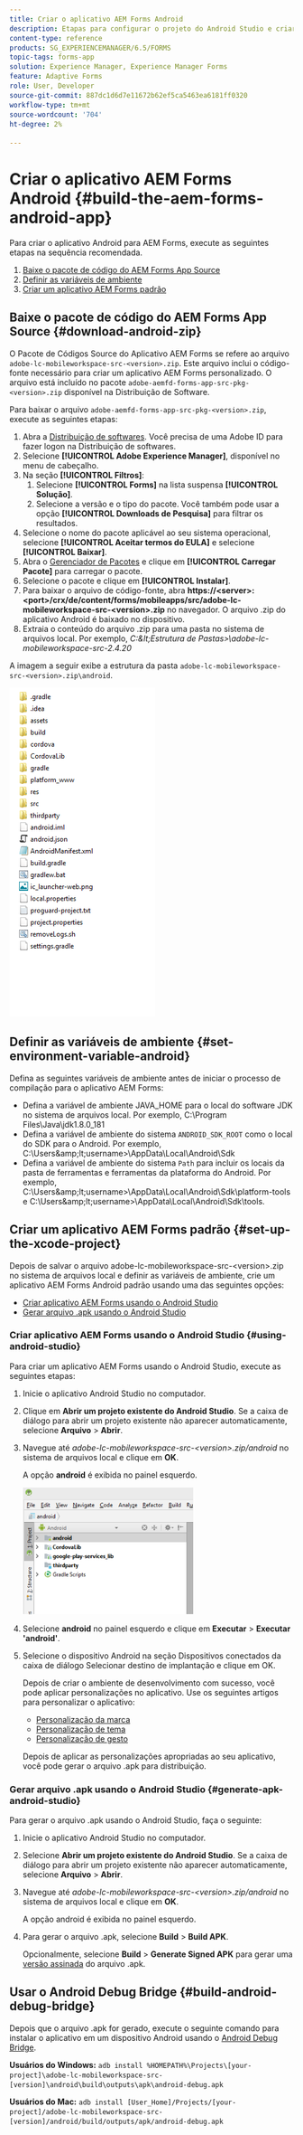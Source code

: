 ```yaml
---
title: Criar o aplicativo AEM Forms Android
description: Etapas para configurar o projeto do Android Studio e criar o arquivo .apk para o aplicativo AEM Forms para o Android
content-type: reference
products: SG_EXPERIENCEMANAGER/6.5/FORMS
topic-tags: forms-app
solution: Experience Manager, Experience Manager Forms
feature: Adaptive Forms
role: User, Developer
source-git-commit: 887dc1d6d7e11672b62ef5ca5463ea6181ff0320
workflow-type: tm+mt
source-wordcount: '704'
ht-degree: 2%

---
```


# Criar o aplicativo AEM Forms Android {#build-the-aem-forms-android-app}

Para criar o aplicativo Android para AEM Forms, execute as seguintes etapas na sequência recomendada.

1. [Baixe o pacote de código do AEM Forms App Source](#download-android-zip)
1. [Definir as variáveis de ambiente](#set-environment-variable-android)
1. [Criar um aplicativo AEM Forms padrão](#set-up-the-xcode-project)

## Baixe o pacote de código do AEM Forms App Source {#download-android-zip}

O Pacote de Códigos Source do Aplicativo AEM Forms se refere ao arquivo `adobe-lc-mobileworkspace-src-<version>.zip`. Este arquivo inclui o código-fonte necessário para criar um aplicativo AEM Forms personalizado. O arquivo está incluído no pacote `adobe-aemfd-forms-app-src-pkg-<version>.zip` disponível na Distribuição de Software.

Para baixar o arquivo `adobe-aemfd-forms-app-src-pkg-<version>.zip`, execute as seguintes etapas:

1. Abra a [Distribuição de softwares](https://experience.adobe.com/downloads). Você precisa de uma Adobe ID para fazer logon na Distribuição de softwares.
1. Selecione **[!UICONTROL Adobe Experience Manager]**, disponível no menu de cabeçalho.
1. Na seção **[!UICONTROL Filtros]**:
   1. Selecione **[!UICONTROL Forms]** na lista suspensa **[!UICONTROL Solução]**.
   2. Selecione a versão e o tipo do pacote. Você também pode usar a opção **[!UICONTROL Downloads de Pesquisa]** para filtrar os resultados.
1. Selecione o nome do pacote aplicável ao seu sistema operacional, selecione **[!UICONTROL Aceitar termos do EULA]** e selecione **[!UICONTROL Baixar]**.
1. Abra o [Gerenciador de Pacotes](https://experienceleague.adobe.com/docs/experience-manager-65-2025/administering/contentmanagement/package-manager.html) e clique em **[!UICONTROL Carregar Pacote]** para carregar o pacote.
1. Selecione o pacote e clique em **[!UICONTROL Instalar]**.
1. Para baixar o arquivo de código-fonte, abra **https://&lt;server>:&lt;port>/crx/de/content/forms/mobileapps/src/adobe-lc-mobileworkspace-src-&lt;version>.zip** no navegador. O arquivo .zip do aplicativo Android é baixado no dispositivo.
1. Extraia o conteúdo do arquivo .zip para uma pasta no sistema de arquivos local. Por exemplo, *C:\&lt;Estrutura de Pastas>\adobe-lc-mobileworkspace-src-2.4.20*

A imagem a seguir exibe a estrutura da pasta `adobe-lc-mobileworkspace-src-<version>.zip\android`.

![zip_android_folder_structure](assets/zip_android_folder_structure.png)

## Definir as variáveis de ambiente {#set-environment-variable-android}

Defina as seguintes variáveis de ambiente antes de iniciar o processo de compilação para o aplicativo AEM Forms:

* Defina a variável de ambiente JAVA_HOME para o local do software JDK no sistema de arquivos local. Por exemplo, C:\Program Files\Java\jdk1.8.0_181
* Defina a variável de ambiente do sistema `ANDROID_SDK_ROOT` como o local do SDK para o Android. Por exemplo, C:\Users\&amp;lt;username>\AppData\Local\Android\Sdk
* Defina a variável de ambiente do sistema `Path` para incluir os locais da pasta de ferramentas e ferramentas da plataforma do Android. Por exemplo, C:\Users\&amp;lt;username>\AppData\Local\Android\Sdk\platform-tools e C:\Users\&amp;lt;username>\AppData\Local\Android\Sdk\tools.

## Criar um aplicativo AEM Forms padrão {#set-up-the-xcode-project}

Depois de salvar o arquivo adobe-lc-mobileworkspace-src-&lt;version>.zip no sistema de arquivos local e definir as variáveis de ambiente, crie um aplicativo AEM Forms Android padrão usando uma das seguintes opções:

* [Criar aplicativo AEM Forms usando o Android Studio](#using-android-studio)
* [Gerar arquivo .apk usando o Android Studio](#generate-apk-android-studio)

### Criar aplicativo AEM Forms usando o Android Studio {#using-android-studio}

Para criar um aplicativo AEM Forms usando o Android Studio, execute as seguintes etapas:

1. Inicie o aplicativo Android Studio no computador.
1. Clique em **Abrir um projeto existente do Android Studio**. Se a caixa de diálogo para abrir um projeto existente não aparecer automaticamente, selecione **Arquivo** > **Abrir**.
1. Navegue até *adobe-lc-mobileworkspace-src-&lt;version>.zip/android* no sistema de arquivos local e clique em **OK**.

   A opção **android** é exibida no painel esquerdo.

   ![android_folder_studio](assets/android_folder_studio.png)

1. Selecione **android** no painel esquerdo e clique em **Executar** > **Executar &#39;android&#39;**.
1. Selecione o dispositivo Android na seção Dispositivos conectados da caixa de diálogo Selecionar destino de implantação e clique em OK.

   Depois de criar o ambiente de desenvolvimento com sucesso, você pode aplicar personalizações no aplicativo. Use os seguintes artigos para personalizar o aplicativo:

   * [Personalização da marca](/help/forms/using/branding-customization.md)
   * [Personalização de tema](/help/forms/using/theme-customization.md)
   * [Personalização de gesto](/help/forms/using/gesture-customization.md)

   Depois de aplicar as personalizações apropriadas ao seu aplicativo, você pode gerar o arquivo .apk para distribuição.

### Gerar arquivo .apk usando o Android Studio {#generate-apk-android-studio}

Para gerar o arquivo .apk usando o Android Studio, faça o seguinte:

1. Inicie o aplicativo Android Studio no computador.
1. Selecione **Abrir um projeto existente do Android Studio**. Se a caixa de diálogo para abrir um projeto existente não aparecer automaticamente, selecione **Arquivo** > **Abrir**.
1. Navegue até *adobe-lc-mobileworkspace-src-&lt;version>.zip/android* no sistema de arquivos local e clique em **OK**.

   A opção android é exibida no painel esquerdo.

1. Para gerar o arquivo .apk, selecione **Build** > **Build APK**.

   Opcionalmente, selecione **Build** > **Generate Signed APK** para gerar uma [versão assinada](https://developer.android.com/studio/publish/app-signing) do arquivo .apk.

## Usar o Android Debug Bridge {#build-android-debug-bridge}

Depois que o arquivo .apk for gerado, execute o seguinte comando para instalar o aplicativo em um dispositivo Android usando o [Android Debug Bridge](https://developer.android.com/tools/adb).

**Usuários do Windows:** `adb install %HOMEPATH%\Projects\[your-project]\adobe-lc-mobileworkspace-src-[version]\android\build\outputs\apk\android-debug.apk`

**Usuários do Mac:** `adb install [User_Home]/Projects/[your-project]/adobe-lc-mobileworkspace-src-[version]/android/build/outputs/apk/android-debug.apk`

